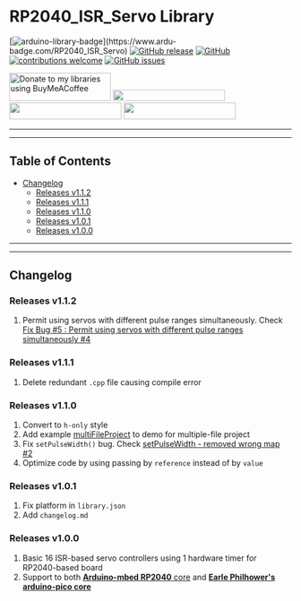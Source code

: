 # RP2040_ISR_Servo Library

[![arduino-library-badge](https://www.ardu-badge.com/badge/RP2040_ISR_Servo.svg?)](https://www.ardu-badge.com/RP2040_ISR_Servo)
[![GitHub release](https://img.shields.io/github/release/khoih-prog/RP2040_ISR_Servo.svg)](https://github.com/khoih-prog/RP2040_ISR_Servo/releases)
[![GitHub](https://img.shields.io/github/license/mashape/apistatus.svg)](https://github.com/khoih-prog/RP2040_ISR_Servo/blob/main/LICENSE)
[![contributions welcome](https://img.shields.io/badge/contributions-welcome-brightgreen.svg?style=flat)](#Contributing)
[![GitHub issues](https://img.shields.io/github/issues/khoih-prog/RP2040_ISR_Servo.svg)](http://github.com/khoih-prog/RP2040_ISR_Servo/issues)


<a href="https://www.buymeacoffee.com/khoihprog6" title="Donate to my libraries using BuyMeACoffee"><img src="https://cdn.buymeacoffee.com/buttons/v2/default-yellow.png" alt="Donate to my libraries using BuyMeACoffee" style="height: 50px !important;width: 181px !important;" ></a>
<a href="https://www.buymeacoffee.com/khoihprog6" title="Donate to my libraries using BuyMeACoffee"><img src="https://img.shields.io/badge/buy%20me%20a%20coffee-donate-orange.svg?logo=buy-me-a-coffee&logoColor=FFDD00" style="height: 20px !important;width: 200px !important;" ></a>
<a href="https://profile-counter.glitch.me/khoih-prog/count.svg" title="Total khoih-prog Visitor count"><img src="https://profile-counter.glitch.me/khoih-prog/count.svg" style="height: 30px;width: 200px;"></a>
<a href="https://profile-counter.glitch.me/khoih-prog-RP2040_ISR_Servo/count.svg" title="RP2040_ISR_Servo Visitor count"><img src="https://profile-counter.glitch.me/khoih-prog-RP2040_ISR_Servo/count.svg" style="height: 30px;width: 200px;"></a>

---
---

## Table of Contents

* [Changelog](#changelog)
  * [Releases v1.1.2](#releases-v112)
  * [Releases v1.1.1](#releases-v111)
  * [Releases v1.1.0](#releases-v111)
  * [Releases v1.0.1](#releases-v101)
  * [Releases v1.0.0](#releases-v100)
 
---
---

## Changelog

### Releases v1.1.2

1. Permit using servos with different pulse ranges simultaneously. Check [Fix Bug #5 : Permit using servos with different pulse ranges simultaneously #4](https://github.com/khoih-prog/RP2040_ISR_Servo/pull/4)


### Releases v1.1.1

1. Delete redundant `.cpp` file causing compile error

### Releases v1.1.0

1. Convert to `h-only` style
2. Add example [multiFileProject](examples/multiFileProject) to demo for multiple-file project
3. Fix `setPulseWidth()` bug. Check [setPulseWidth - removed wrong map #2](https://github.com/khoih-prog/RP2040_ISR_Servo/pull/2)
4. Optimize code by using passing by `reference` instead of by `value`

### Releases v1.0.1

1. Fix platform in `library.json`
2. Add `changelog.md`

### Releases v1.0.0

1. Basic 16 ISR-based servo controllers using 1 hardware timer for RP2040-based board
2. Support to both [**Arduino-mbed RP2040** core](https://github.com/arduino/ArduinoCore-mbed) and [**Earle Philhower's arduino-pico core**](https://github.com/earlephilhower/arduino-pico)



